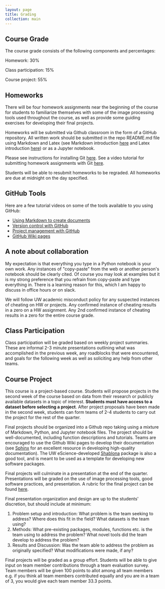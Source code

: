 ```yaml
---
layout: page
title: Grading
collection: main
---
```


## Course Grade

The course grade consists of the following components and percentages:

Homework: 30%

Class participation: 15%

Course project: 55%

## Homeworks

There will be four homework assignments near the beginning of the course for students to familiarize themselves with some of the image processing tools used throughout the course, as well as provide some guiding exercises for developing their final projects.

Homeworks will be submitted via Github classroom in the form of a GitHub repository. All written work should be submitted in the repo README.md file using Markdown and Latex (see Markdown introduction [here](https://www.markdownguide.org/basic-syntax/) and Latex introduction [here](https://www.overleaf.com/learn/latex/Mathematical_expressions)) or as a Jupyter notebook.

Please see instructions for installing Git [here](https://uwescience.github.io/2019-10-01-uw/). See a video tutorial for submitting homework assignments with Git [here](https://uw.hosted.panopto.com/Panopto/Pages/Viewer.aspx?id=847f11be-1154-4c41-9d10-aaff0122ebd7).

Students will be able to resubmit homeworks to be regraded. All homeworks are due at midnight on the day specified.

## GitHub Tools

Here are a few tutorial videos on some of the tools available to you using GitHub:

* [Using Markdown to create documents](https://uw.hosted.panopto.com/Panopto/Pages/Viewer.aspx?id=50dfe599-d18a-4ff1-b209-ab1b010947f8)
* [Version control with GitHub](https://uw.hosted.panopto.com/Panopto/Pages/Viewer.aspx?id=0fb31d40-91fb-48b8-9bc9-ab1b010d6507)
* [Project management with GitHub](https://uw.hosted.panopto.com/Panopto/Pages/Viewer.aspx?id=ae1bd374-defc-4d64-bb9f-ab1b0114a60b)
* [GitHub Wiki pages](https://uw.hosted.panopto.com/Panopto/Pages/Viewer.aspx?id=f16e0518-9875-48b5-a9bd-ab1b011f406c)

## A note about collaboration

My expectation is that everything you type in a Python notebook is your own work. Any instances of "copy-paste" from the web or another person's notebook should be clearly cited. Of course you may look at examples but it is my strong preference that you refrain from copy-paste and type everything in. There is a learning reason for this, which I am happy to discuss in office hours or on slack.

We will follow UW academic misconduct policy for any suspected instances of cheating on HW or projects. Any confirmed instance of cheating results in a zero on a HW assignment. Any 2nd confirmed instance of cheating results in a zero for the entire course grade.

## Class Participation

Class participation will be graded based on weekly project summaries. These are informal 2-3 minute presentations outlining what was accomplished in the previous week, any roadblocks that were encountered, and goals for the following week as well as soliciting any help from other teams.

## Course Project

This course is a project-based course. Students will propose projects in the second week of the course based on data from their research or publicly available datasets in a topic of interest. **Students must have access to a dataset before selecting a project**. After project proposals have been made in the second week, students can form teams of 2-4 students to carry out the project for the rest of the quarter.

Final projects should be organized into a Github repo taking using a mixture of Markdown, Python, and Jupyter notebook files. The project should be well-documented, including function descriptions and tutorials. Teams are encouraged to use the Github Wiki pages to develop their documentation (see [Sphinx](https://www.sphinx-doc.org/en/master/) for an excellent resource in developing high-quality documentation). The UW eScience-developed [Shablona](https://github.com/uwescience/shablona) package is also a good tool, and is meant to be used as a template for developing new software packages.

Final projects will culminate in a presentation at the end of the quarter. Presentations will be graded on the use of image processing tools, good software practices, and presentation. A rubric for the final project can be found [here]().

Final presentation organization and design are up to the students' discretion, but should include at minimum:

1. Problem setup and introduction: What problem is the team seeking to address? Where does this fit in the field? What datasets is the team using?
2. Methods: What pre-existing packages, modules, functions etc. is the team using to address the problem? What novel tools did the team develop to address the problem?
3. Results and Discussion: Was the team able to address the problem as originally specified? What modifications were made, if any?

Final projects will be graded as a group effort. Students will be able to give input on team member contributions through a team evaluation survey. Team members will be given 100 points to allot among all team members e.g. if you think all team members contributed equally and you are in a team of 3, you would give each team member 33.3 points.

